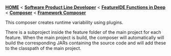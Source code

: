 <!-- Breadcrumb -->
[**HOME**](https://github.com/tthuem/FeatureIDE/wiki) < [**Software Product Line Developer**](https://github.com/tthuem/FeatureIDE/wiki/Software-Product-Line-Developer) < [**FeatureIDE Functions in Deep**](https://github.com/tthuem/FeatureIDE/wiki/FeatureIDE-Functions-in-Deep) < [**Composer**](https://github.com/tthuem/FeatureIDE/wiki/FeatureIDE-Composer) < [**Framework Composer**](https://github.com/tthuem/FeatureIDE/wiki/Framework-Composer)

<!-- Introduction -->
This composer creates runtime variability using plugins.

There is a subproject inside the feature folder of the main project for each feature. When the main project is build, the composer will automatically will build the corresponding JARs containing the source code and will add these to the classpath of the main project.

